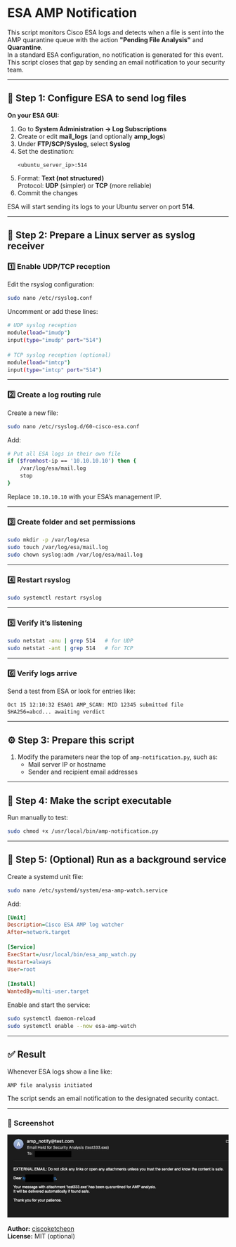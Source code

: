 # ESA AMP Notification

This script monitors Cisco ESA logs and detects when a file is sent into the AMP quarantine queue with the action **"Pending File Analysis"** and **Quarantine**.  
In a standard ESA configuration, no notification is generated for this event.  
This script closes that gap by sending an email notification to your security team.

---

## 🔹 Step 1: Configure ESA to send log files

**On your ESA GUI:**

1. Go to **System Administration → Log Subscriptions**
2. Create or edit **mail_logs** (and optionally **amp_logs**)
3. Under **FTP/SCP/Syslog**, select **Syslog**
4. Set the destination:
   ```
   <ubuntu_server_ip>:514
   ```
5. Format: **Text (not structured)**  
   Protocol: **UDP** (simpler) or **TCP** (more reliable)
6. Commit the changes

ESA will start sending its logs to your Ubuntu server on port **514**.

---

## 🧰 Step 2: Prepare a Linux server as syslog receiver

### 1️⃣ Enable UDP/TCP reception

Edit the rsyslog configuration:
```bash
sudo nano /etc/rsyslog.conf
```

Uncomment or add these lines:
```bash
# UDP syslog reception
module(load="imudp")
input(type="imudp" port="514")

# TCP syslog reception (optional)
module(load="imtcp")
input(type="imtcp" port="514")
```

---

### 2️⃣ Create a log routing rule

Create a new file:
```bash
sudo nano /etc/rsyslog.d/60-cisco-esa.conf
```

Add:
```bash
# Put all ESA logs in their own file
if ($fromhost-ip == '10.10.10.10') then {
    /var/log/esa/mail.log
    stop
}
```

Replace `10.10.10.10` with your ESA’s management IP.

---

### 3️⃣ Create folder and set permissions
```bash
sudo mkdir -p /var/log/esa
sudo touch /var/log/esa/mail.log
sudo chown syslog:adm /var/log/esa/mail.log
```

---

### 4️⃣ Restart rsyslog
```bash
sudo systemctl restart rsyslog
```

---

### 5️⃣ Verify it’s listening
```bash
sudo netstat -anu | grep 514   # for UDP
sudo netstat -ant | grep 514   # for TCP
```

---

### 6️⃣ Verify logs arrive
Send a test from ESA or look for entries like:
```
Oct 15 12:10:32 ESA01 AMP_SCAN: MID 12345 submitted file SHA256=abcd... awaiting verdict
```

---

## ⚙️ Step 3: Prepare this script

1. Modify the parameters near the top of `amp-notification.py`, such as:
   - Mail server IP or hostname  
   - Sender and recipient email addresses

---

## 🚀 Step 4: Make the script executable

Run manually to test:
```bash
sudo chmod +x /usr/local/bin/amp-notification.py
```

---

## 🧩 Step 5: (Optional) Run as a background service

Create a systemd unit file:
```bash
sudo nano /etc/systemd/system/esa-amp-watch.service
```

Add:
```ini
[Unit]
Description=Cisco ESA AMP log watcher
After=network.target

[Service]
ExecStart=/usr/local/bin/esa_amp_watch.py
Restart=always
User=root

[Install]
WantedBy=multi-user.target
```

Enable and start the service:
```bash
sudo systemctl daemon-reload
sudo systemctl enable --now esa-amp-watch
```

---

## ✅ Result

Whenever ESA logs show a line like:

```
AMP file analysis initiated
```

The script sends an email notification to the designated security contact.

---

### 📸 Screenshot
![amp4](amp4.jpg)


**Author:** [ciscoketcheon](https://github.com/ciscoketcheon)  
**License:** MIT (optional)

